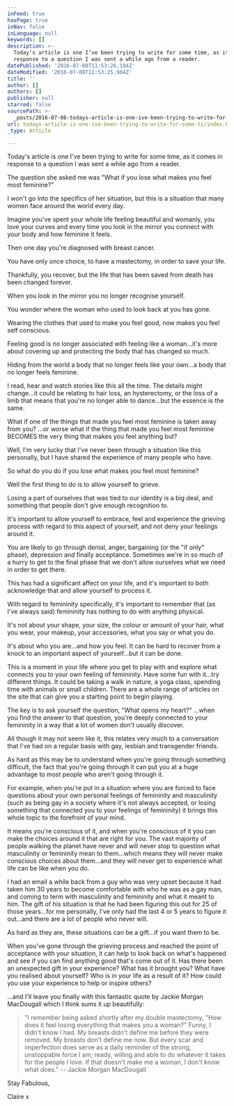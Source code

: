 ```yaml
---
inFeed: true
hasPage: true
inNav: false
inLanguage: null
keywords: []
description: >-
  Today’s article is one I’ve been trying to write for some time, as it comes in
  response to a question I was sent a while ago from a reader.
datePublished: '2016-07-08T11:53:26.194Z'
dateModified: '2016-07-08T11:53:25.904Z'
title: ''
author: []
authors: []
publisher: null
starred: false
sourcePath: >-
  _posts/2016-07-08-todays-article-is-one-ive-been-trying-to-write-for-some-ti.md
url: todays-article-is-one-ive-been-trying-to-write-for-some-ti/index.html
_type: Article

---
```

Today's article is one I've been trying to write for some time, as it comes in response to a question I was sent a while ago from a reader.

The question she asked me was "What if you lose what makes you feel most feminine?"

I won't go into the specifics of her situation, but this is a situation that many women face around the world every day.

Imagine you've spent your whole life feeling beautiful and womanly, you love your curves and every time you look in the mirror you connect with your body and how feminine it feels.

Then one day you're diagnosed with breast cancer.

You have only once choice, to have a mastectomy, in order to save your life.

Thankfully, you recover, but the life that has been saved from death has been changed forever.

When you look in the mirror you no longer recognise yourself.

You wonder where the woman who used to look back at you has gone.

Wearing the clothes that used to make you feel good, now makes you feel self conscious.

Feeling good is no longer associated with feeling like a woman...it's more about covering up and protecting the body that has changed so much.

Hiding from the world a body that no longer feels like your own...a body that no longer feels feminine.

I read, hear and watch stories like this all the time. The details might change...it could be relating to hair loss, an hysterectomy, or the loss of a limb that means that you're no longer able to dance...but the essence is the same.

What if one of the things that made you feel most feminine is taken away from you? ...or worse what if the thing that made you feel most feminine BECOMES the very thing that makes you feel anything but?

Well, I'm very lucky that I've never been through a situation like this personally, but I have shared the experience of many people who have.

So what do you do if you lose what makes you feel most feminine?

Well the first thing to do is to allow yourself to grieve.

Losing a part of ourselves that was tied to our identity is a big deal, and something that people don't give enough recognition to.

It's important to allow yourself to embrace, feel and experience the grieving process with regard to this aspect of yourself, and not deny your feelings around it.

You are likely to go through denial, anger, bargaining (or the "if only" phase), depression and finally acceptance. Sometimes we're in so much of a hurry to get to the final phase that we don't allow ourselves what we need in order to get there.

This has had a significant affect on your life, and it's important to both acknowledge that and allow yourself to process it.

With regard to femininity specifically, it's important to remember that (as I've always said) femininity has nothing to do with anything physical.

It's not about your shape, your size, the colour or amount of your hair, what you wear, your makeup, your accessories, what you say or what you do.

It's about who you are...and how you feel. It can be hard to recover from a knock to an important aspect of yourself...but it can be done.

This is a moment in your life where you get to play with and explore what connects you to your own feeling of femininity. Have some fun with it...try different things. It could be taking a walk in nature, a yoga class, spending time with animals or small children. There are a whole range of articles on the site that can give you a starting point to begin playing.

The key is to ask yourself the question, "What opens my heart?" ...when you find the answer to that question, you're deeply connected to your femininity in a way that a lot of women don't usually discover.

All though it may not seem like it, this relates very much to a conversation that I've had on a regular basis with gay, lesbian and transgender friends.

As hard as this may be to understand when you're going through something difficult, the fact that you're going through it can put you at a huge advantage to most people who aren't going through it.

For example, when you're put in a situation where you are forced to face questions about your own personal feelings of femininity and masculinity (such as being gay in a society where it's not always accepted, or losing something that connected you to your feelings of femininity) it brings this whole topic to the forefront of your mind.

It means you're conscious of it, and when you're conscious of it you can make the choices around it that are right for you. The vast majority of people walking the planet have never and will never stop to question what masculinity or femininity mean to them...which means they will never make conscious choices about them...and they will never get to experience what life can be like when you do.

I had an email a while back from a guy who was very upset because it had taken him 30 years to become comfortable with who he was as a gay man, and coming to term with masculinity and femininity and what it meant to him. The gift of his situation is that he had been figuring this out for 25 of those years...for me personally, I've only had the last 4 or 5 years to figure it out...and there are a lot of people who never will.

As hard as they are, these situations can be a gift...if you want them to be.

When you've gone through the grieving process and reached the point of acceptance with your situation, it can help to look back on what's happened and see if you can find anything good that's come out of it. Has there been an unexpected gift in your experience? What has it brought you? What have you realised about yourself? Who is in your life as a result of it? How could you use your experience to help or inspire others?

...and I'll leave you finally with this fantastic quote by Jackie Morgan MacDougall which I think sums it up beautifully:

> "I remember being asked shortly after my double mastectomy, "How does it feel losing everything that makes you a woman?" Funny, I didn't know I had. My breasts didn't define me before they were removed. My breasts don't define me now. But every scar and imperfection does serve as a daily reminder of the strong, unstoppable force I am; ready, willing and able to do whatever it takes for the people I love. If that doesn't make me a woman, I don't know what does." -- Jackie Morgan MacDougall

Stay Fabulous,

[][0][][1][][2]

Claire x

[0]: https://twitter.com/share?original_referer=http%3A%2F%2Ffeminine1st.com%2F&source=tweetbutton&text=What+if+you+lose+what+makes+you+feel+most+feminine%3F&url=http%3A%2F%2Ffeminine1st.com%2Flife-as-a-woman%2Flose-makes-feel-feminine%2F&via=Feminine1st "Be the first one to tweet this article!"
[1]: http://pinterest.com/pin/create/button/?url=http://feminine1st.com/life-as-a-woman/lose-makes-feel-feminine/&description=What+if+you+lose+what+makes+you+feel+most+feminine%3F&media=http://feminine1st.com/wp-content/uploads/2015/11/What-if-you-lose-what-makes-you-feel-most-feminine-396x400.jpg
[2]: https://www.linkedin.com/cws/share?url=http://feminine1st.com/life-as-a-woman/lose-makes-feel-feminine/